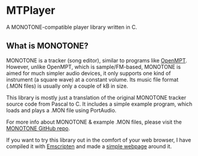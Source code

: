 # MTPlayer
A MONOTONE-compatible player library written in C.

## What is MONOTONE?
MONOTONE is a tracker (song editor), similar to programs like [OpenMPT](https://openmpt.org/).
However, unlike OpenMPT, which is sample/FM-based, MONOTONE is aimed for much simpler audio devices,
it only supports one kind of instrument (a square wave) at a constant volume.
Its music file format (.MON files) is usually only a couple of kB in size.

This library is mostly just a translation of the original MONOTONE tracker source code from Pascal to C. It includes a simple example program, which loads and plays a .MON file using PortAudio.

For more info about MONOTONE & example .MON files, please visit the [MONOTONE GitHub repo](https://github.com/MobyGamer/MONOTONE).

If you want to try this library out in the comfort of your web browser, I have compiled it with [Emscripten](https://emscripten.org/) and made a [simple webpage](https://monotone.prochazka.ml/) around it.

